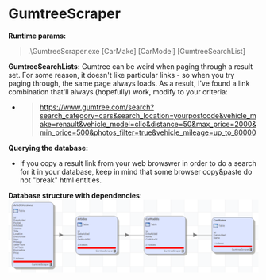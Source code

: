 # GumtreeScraper
**Runtime params:**
> .\GumtreeScraper.exe [CarMake] [CarModel] [GumtreeSearchList]

**GumtreeSearchLists:**
Gumtree can be weird when paging through a result set. For some reason, it doesn't like particular links - so when you try paging through, the same page always loads. As a result, I've found a link combination that'll always (hopefully) work, modify to your criteria:

- > https://www.gumtree.com/search?search_category=cars&search_location=yourpostcode&vehicle_make=renault&vehicle_model=clio&distance=50&max_price=2000&min_price=500&photos_filter=true&vehicle_mileage=up_to_80000

**Querying the database:**
- If you copy a result link from your web browswer in order to do a search for it in your database, keep in mind that some browser copy&paste do not "break" html entities.

**Database structure with dependencies**:
![alt text](https://github.com/bodzilla/GumtreeScraper/blob/master/GumtreeScraper/DatabaseModel.png)
